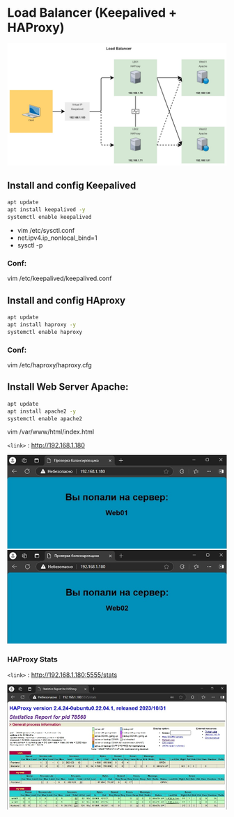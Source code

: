 # Load Balancer (Keepalived + HAProxy)
![Load Balancer](images/lb.jpg)

##  Install and config Keepalived
```bash
apt update
apt install keepalived -y
systemctl enable keepalived
```
- vim /etc/sysctl.conf
- net.ipv4.ip_nonlocal_bind=1
- sysctl -p
### Conf:
vim /etc/keepalived/keepalived.conf

##  Install and config HAproxy
```bash
apt update
apt install haproxy -y
systemctl enable haproxy
```

### Conf:
vim /etc/haproxy/haproxy.cfg

##  Install Web Server Apache:
```bash
apt update
apt install apache2 -y
systemctl enable apache2
```
vim /var/www/html/index.html

`<link>` : <http://192.168.1.180>

![web server1](images/web01.jpg)
![web server2](images/web02.jpg)

### HAProxy Stats
`<link>` : <http://192.168.1.180:5555/stats>

![haproxy stats](images/haproxy_stats.jpg)
